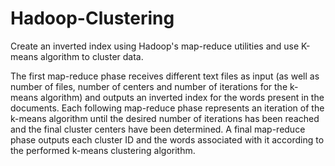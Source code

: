 # Hadoop-Clustering
Create an inverted index using Hadoop's map-reduce utilities and use K-means algorithm to cluster data.

The first map-reduce phase receives different text files as input (as well as number of files, number of centers and number of iterations for the k-means algorithm) and outputs an inverted index for the words present in the documents.
Each following map-reduce phase represents an iteration of the k-means algorithm until the desired number of iterations has been reached and the final cluster centers have been determined.
A final map-reduce phase outputs each cluster ID and the words associated with it according to the performed k-means clustering algorithm.
